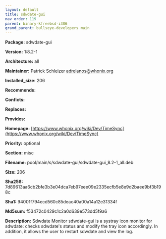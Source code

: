 ```yaml
---
layout: default
title: sdwdate-gui
nav_order: 119
parent: binary-kfreebsd-i386
grand_parent: bullseye-developers main
---
```


**Package:** sdwdate-gui

**Version:** 1:8.2-1

**Architecture:**  all

**Maintainer:**  Patrick Schleizer <adrelanos@whonix.org>

**Installed_size:**  206

**Recommends:**  

**Conficts:**  

**Replaces:**  

**Provides:**  

**Homepage:**  [https://www.whonix.org/wiki/Dev/TimeSync](https://www.whonix.org/wiki/Dev/TimeSync)

**Priority:**  optional

**Section:** misc

**Filename:**  pool/main/s/sdwdate-gui/sdwdate-gui_8.2-1_all.deb

**Size:**  206

**Sha256:**  7d89613aa6cb2bfe3b3e04dca7eb97eee09e2335ecfb5e8e9d2baee9bf3b198c

**Sha1:**  94001f794ecd560c85deac40a00a14a12e31334f

**Md5sum:**  f53472c0429c1c2a0d639e573dd5f9a6

**Description:** Sdwdate Monitor
 sdwdate-gui is a systray icon monitor for sdwdate: checks sdwdate's status
 and modify the tray icon accordingly. In addition, it allows the user to
 restart sdwdate and view the log.


